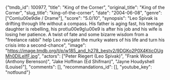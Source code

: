 {"tmdb_id": 100977, "title": "King of the Corner", "original_title": "King of the Corner", "slug_title": "king-of-the-corner", "date": "2004-06-08", "genre": ["Com\u00e9die / Drame"], "score": "5.0/10", "synopsis": "Leo Spivak is drifting through life without a compass. His father is aging fast, his teenage daughter is rebelling, his prot\u00e9g\u00e9 is after his job and his wife is losing her patience. A twist of fate and some bizarre wisdom from a \"freelance rabbi\" help Leo navigate the murky waters of his life and turn his crisis into a second-chance", "image": "https://image.tmdb.org/t/p/w185_and_h278_bestv2/9DGKo2P0X4KticOUgMh0DILeIfF.jpg", "actors": ["Peter Riegert (Leo Spivak)", "Frank Wood (Anthony Berenson)", "Jake Hoffman (Ed Shifman)", "Jayne Houdyshell (Louise)"], "comments": [], "recommandations_id": [], "youtube_key": "notfound"}